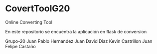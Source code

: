 # CovertToolG20
Online Converting Tool

En este repositorio se encuentra la aplicación en flask de conversion

Grupo-20
Juan Pablo Hernandez
Juan David Diaz
Kevin Castrillon
Juan Felipe Castaño
